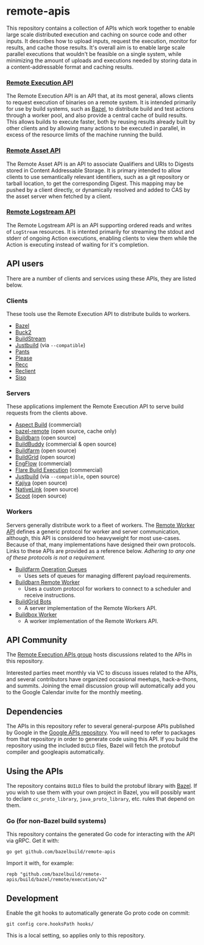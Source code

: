 # remote-apis

This repository contains a collection of APIs which work together to enable
large scale distributed execution and caching on source code and other inputs.
It describes how to upload inputs, request the execution, monitor for results,
and cache those results. It's overall aim is to enable large scale parallel executions
that wouldn't be feasible on a single system, while minimizing the amount of uploads
and executions needed by storing data in a content-addressable format and caching results.

### [Remote Execution API](build/bazel/remote/execution/v2/remote_execution.proto)

The Remote Execution API is an API that, at its most general, allows clients to request
execution of binaries on a remote system. It is intended primarily for use by build systems,
such as [Bazel](bazel.build), to distribute build and test actions through a worker pool,
and also provide a central cache of build results. This allows builds to execute
faster, both by reusing results already built by other clients and by allowing many
actions to be executed in parallel, in excess of the resource limits of the machine
running the build.

### [Remote Asset API](build/bazel/remote/asset/v1/remote_asset.proto)

The Remote Asset API is an API to associate Qualifiers and URIs to Digests stored in
Content Addressable Storage. It is primary intended to allow clients to use semantically
relevant identifiers, such as a git repository or tarball location, to get the corresponding
Digest. This mapping may be pushed by a client directly, or dynamically resolved and added
to CAS by the asset server when fetched by a client.

### [Remote Logstream API](build/bazel/remote/logstream/v1/remote_logstream.proto)

The Remote Logstream API is an API supporting ordered reads and writes of `LogStream`
resources. It is intented primarily for streaming the stdout and stderr of ongoing Action
executions, enabling clients to view them while the Action is executing instead of waiting
for it's completion.

## API users

There are a number of clients and services using these APIs, they are listed
below.

### Clients
These tools use the Remote Execution API to distribute builds to workers.

* [Bazel](https://bazel.build)
* [Buck2](https://github.com/facebook/buck2)
* [BuildStream](https://buildstream.build/)
* [Justbuild](https://github.com/just-buildsystem/justbuild) (via `--compatible`)
* [Pants](https://www.pantsbuild.org)
* [Please](https://please.build)
* [Recc](https://gitlab.com/bloomberg/recc)
* [Reclient](https://github.com/bazelbuild/reclient)
* [Siso](https://chromium.googlesource.com/infra/infra/+/refs/heads/main/go/src/infra/build/siso/)

### Servers
These applications implement the Remote Execution API to serve build requests
from the clients above.

* [Aspect Build](https://www.aspect.build/) (commercial)
* [bazel-remote](https://github.com/buchgr/bazel-remote) (open source, cache only)
* [Buildbarn](https://github.com/buildbarn) (open source)
* [BuildBuddy](https://www.buildbuddy.io/) (commercial & open source)
* [Buildfarm](https://github.com/bazelbuild/bazel-buildfarm) (open source)
* [BuildGrid](https://buildgrid.build/) (open source)
* [EngFlow](https://www.engflow.com/) (commercial)
* [Flare Build Execution](https://flare.build/products/flare-build-execution) (commercial)
* [Justbuild](https://github.com/just-buildsystem/justbuild/blob/master/doc/tutorial/just-execute.org) (via `--compatible`, open source)
* [Kajiya](https://chromium.googlesource.com/infra/infra/+/refs/heads/main/go/src/infra/build/kajiya/) (open source)
* [NativeLink](https://github.com/TraceMachina/nativelink) (open source)
* [Scoot](https://github.com/twitter/scoot) (open source)

### Workers
Servers generally distribute work to a fleet of workers.
The [Remote Worker API](https://docs.google.com/document/d/1s_AzRRD2mdyktKUj2HWBn99rMg_3tcPvdjx3MPbFidU)
defines a generic protocol for worker and server communication, although, 
this API is considered too heavyweight for most use-cases. Because of that, 
many implementations have designed their own protocols. Links to these APIs
are provided as a reference below.
*Adhering to any one of these protocols is not a requirement.*

* [Buildfarm Operation Queues](https://bazelbuild.github.io/bazel-buildfarm/docs/architecture/queues/)
  * Uses sets of queues for managing different payload requirements.
* [Buildbarn Remote Worker](https://github.com/buildbarn/bb-remote-execution/blob/master/pkg/proto/remoteworker/remoteworker.proto)
  * Uses a custom protocol for workers to connect to a scheduler and receive instructions.
* [BuildGrid Bots](https://buildgrid.build/developer/data_model.html#rwapi)
  * A server implementation of the Remote Workers API.
* [Buildbox Worker](https://gitlab.com/BuildGrid/buildbox/buildbox-worker)
  * A worker implementation of the Remote Workers API.

## API Community

The [Remote Execution APIs
group](https://groups.google.com/forum/#!forum/remote-execution-apis) hosts
discussions related to the APIs in this repository.

Interested parties meet monthly via VC to discuss issues related to the APIs,
and several contributors have organized occasional meetups, hack-a-thons, and
summits. Joining the email discussion group will automatically add you to the
Google Calendar invite for the monthly meeting.

## Dependencies

The APIs in this repository refer to several general-purpose APIs published by
Google in the [Google APIs
repository](https://github.com/googleapis/googleapis). You will need to refer to
packages from that repository in order to generate code using this API. If you
build the repository using the included `BUILD` files, Bazel will fetch the
protobuf compiler and googleapis automatically.

## Using the APIs

The repository contains `BUILD` files to build the protobuf library with
[Bazel](https://bazel.build/). If you wish to use them with your own project in
Bazel, you will possibly want to declare `cc_proto_library`,
`java_proto_library`, etc. rules that depend on them.


### Go (for non-Bazel build systems)

This repository contains the generated Go code for interacting with the API via
gRPC. Get it with:

```
go get github.com/bazelbuild/remote-apis
```

Import it with, for example:

```
repb "github.com/bazelbuild/remote-apis/build/bazel/remote/execution/v2"
```

## Development

Enable the git hooks to automatically generate Go proto code on commit:

```
git config core.hooksPath hooks/
```

This is a local setting, so applies only to this repository.
